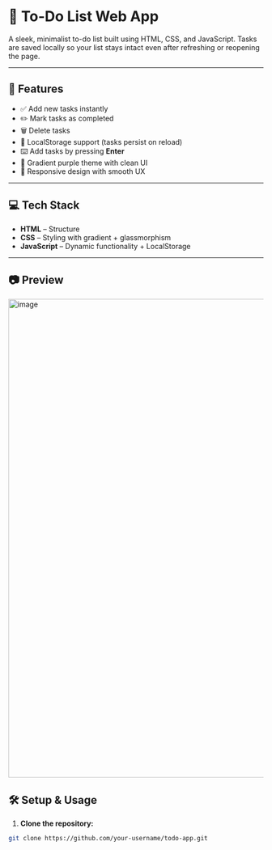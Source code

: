 # 📝 To-Do List Web App

A sleek, minimalist to-do list built using HTML, CSS, and JavaScript. Tasks are saved locally so your list stays intact even after refreshing or reopening the page.

---

## 🚀 Features

- ✅ Add new tasks instantly
- ✏️ Mark tasks as completed
- 🗑️ Delete tasks
- 💾 LocalStorage support (tasks persist on reload)
- ⌨️ Add tasks by pressing **Enter**
- 🎨 Gradient purple theme with clean UI
- 🧠 Responsive design with smooth UX

---

## 💻 Tech Stack

- **HTML** – Structure
- **CSS** – Styling with gradient + glassmorphism
- **JavaScript** – Dynamic functionality + LocalStorage

---

## 📷 Preview

<img width="1710" height="947" alt="image" src="https://github.com/user-attachments/assets/350e4092-8e5c-44e3-817b-7bd4e3e7e968" />



## 🛠️ Setup & Usage

1. **Clone the repository:**

```bash
git clone https://github.com/your-username/todo-app.git
